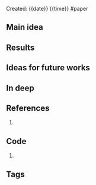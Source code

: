 Created: {{date}} {{time}}
#paper
## Main idea

## Results

## Ideas for future works

## In deep

## References
1. 

## Code
1. 

## Tags

